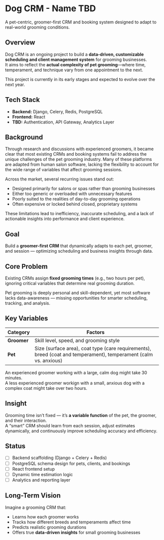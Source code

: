 # Dog CRM - Name TBD

A pet-centric, groomer-first CRM and booking system designed to adapt to real-world grooming conditions.

## Overview

Dog CRM is an ongoing project to build a **data-driven, customizable scheduling and client management system** for grooming businesses.  
It aims to reflect the **actual complexity of pet grooming**—where time, temperament, and technique vary from one appointment to the next.

This project is currently in its early stages and expected to evolve over the next year.

## Tech Stack

- **Backend:** Django, Celery, Redis, PostgreSQL  
- **Frontend:** React  
- **TBD:** Authentication, API Gateway, Analytics Layer

## Background

Through research and discussions with experienced groomers, it became clear that most existing CRMs and booking systems fail to address the unique challenges of the pet grooming industry. Many of these platforms are adapted from human salon software, lacking the flexibility to account for the wide range of variables that affect grooming sessions.

Across the market, several recurring issues stand out:

- Designed primarily for salons or spas rather than grooming businesses  
- Either too generic or overloaded with unnecessary features  
- Poorly suited to the realities of day-to-day grooming operations  
- Often expensive or locked behind closed, proprietary systems  

These limitations lead to inefficiency, inaccurate scheduling, and a lack of actionable insights into performance and client experience.

## Goal

Build a **groomer-first CRM** that dynamically adapts to each pet, groomer, and session — optimizing scheduling and business insights through data.

## Core Problem

Existing CRMs assign **fixed grooming times** (e.g., two hours per pet), ignoring critical variables that determine real grooming duration.

Pet grooming is deeply personal and skill-dependent, yet most software lacks data-awareness — missing opportunities for smarter scheduling, tracking, and analysis.

## Key Variables

| Category | Factors |
|-----------|----------|
| **Groomer** | Skill level, speed, and grooming style |
| **Pet** | Size (surface area), coat type (care requirements), breed (coat and temperament), temperament (calm vs. anxious) |

An experienced groomer working with a large, calm dog might take 30 minutes.  
A less experienced groomer workign with a small, anxious dog with a complex coat might take over two hours.

## Insight

Grooming time isn’t fixed — it’s **a variable function** of the pet, the groomer, and their interaction.  
A “smart” CRM should learn from each session, adjust estimates dynamically, and continuously improve scheduling accuracy and efficiency.

## Status

- [ ] Backend scaffolding (Django + Celery + Redis)  
- [ ] PostgreSQL schema design for pets, clients, and bookings  
- [ ] React frontend setup  
- [ ] Dynamic time estimation logic  
- [ ] Analytics and reporting layer  

## Long-Term Vision

Imagine a grooming CRM that:
- Learns how each groomer works  
- Tracks how different breeds and temperaments affect time  
- Predicts realistic grooming durations  
- Offers true **data-driven insights** for small grooming businesses  
